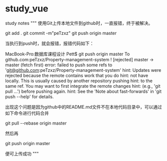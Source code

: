 # study_vue
study notes
"""
使用Git上传本地文件到github时，一直报错，终于被解决。

git add .
git commit -m"peTzxz"
git push origin master

当执行到push时，就会报错，报错代码如下：

MacBook-Pro:数据库课程设计 Pett$ git push origin master
To github.com:peTzxz/Property-management-system
 ! [rejected]        master -> master (fetch first)
error: failed to push some refs to 'git@github.com:peTzxz/Property-management-system'
hint: Updates were rejected because the remote contains work that you do
hint: not have locally. This is usually caused by another repository pushing
hint: to the same ref. You may want to first integrate the remote changes
hint: (e.g., 'git pull ...') before pushing again.
hint: See the 'Note about fast-forwards' in 'git push --help' for details.

出现这个问题是因为github中的README.md文件不在本地代码目录中，可以通过如下命令进行代码合并

git pull --rebase origin master

然后再

git push origin master

便可上传成功
"""
